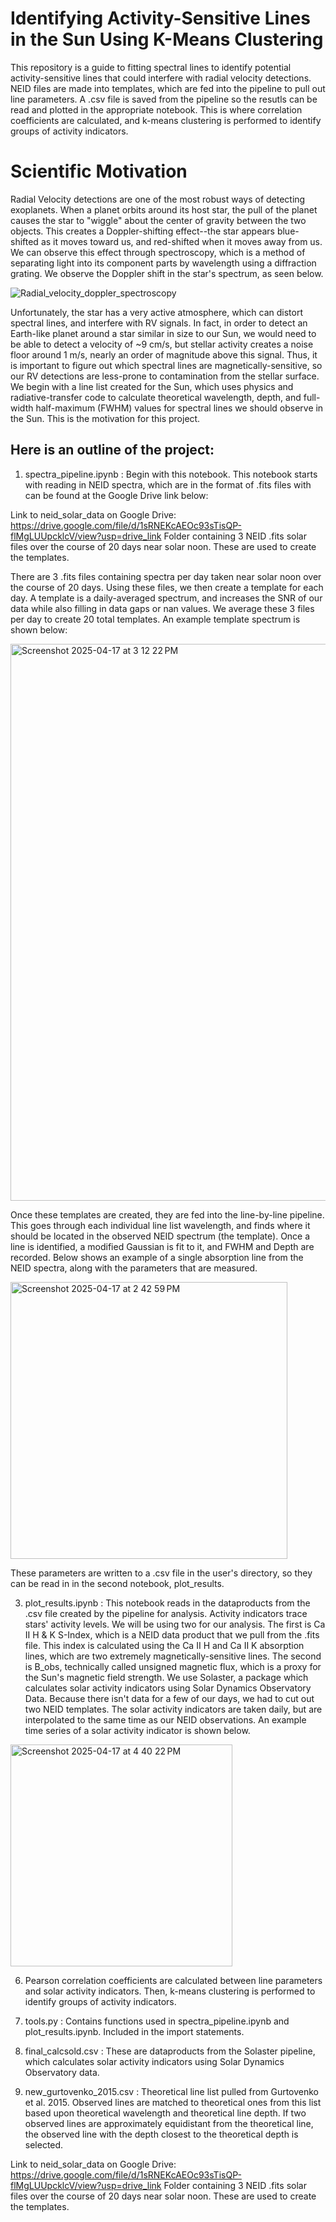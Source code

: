 # Identifying Activity-Sensitive Lines in the Sun Using K-Means Clustering

This repository is a guide to fitting spectral lines to identify potential activity-sensitive lines that could interfere with radial
velocity detections. NEID files are made into templates, which are fed into the pipeline to pull out line parameters. A .csv file is saved
from the pipeline so the resutls can be read and plotted in the appropriate notebook. This is where correlation coefficients are calculated,
and k-means clustering is performed to identify groups of activity indicators.

# Scientific Motivation

Radial Velocity detections are one of the most robust ways of detecting exoplanets. When a planet orbits around its host star, the pull of the planet causes the star 
to "wiggle" about the center of gravity between the two objects. This creates a Doppler-shifting effect--the star appears blue-shifted as it moves toward us,
and red-shifted when it moves away from us. We can observe this effect through spectroscopy, which is a method of separating light into its component parts
by wavelength using a diffraction grating. We observe the Doppler shift in the star's spectrum, as seen below.

![Radial_velocity_doppler_spectroscopy](https://github.com/user-attachments/assets/defe75d8-135b-4126-a731-2cbc2988de45)

Unfortunately, the star has a very active atmosphere, which can distort spectral lines, and interfere with RV signals. In fact, in order to detect an Earth-like planet around 
a star similar in size to our Sun, we would need to be able to detect a velocity of ~9 cm/s, but stellar activity creates a noise floor around 1 m/s, nearly an order of
magnitude above this signal. Thus, it is important to figure out which spectral lines are magnetically-sensitive, so our RV detections are less-prone to
contamination from the stellar surface. We begin with a line list created for the Sun, which uses physics and radiative-transfer code to calculate
theoretical wavelength, depth, and full-width half-maximum (FWHM) values for spectral lines we should observe in the Sun. This is the motivation for this project. 

## Here is an outline of the project:

1. spectra_pipeline.ipynb : Begin with this notebook. This notebook starts with reading in NEID spectra, which are in the format of .fits files with can be found
at the Google Drive link below:

Link to neid_solar_data on Google Drive: https://drive.google.com/file/d/1sRNEKcAEOc93sTisQP-flMgLUUpcklcV/view?usp=drive_link
Folder containing 3 NEID .fits solar files over the course of 20 days near solar noon. These are used to create
the templates.

There are 3 .fits files containing spectra per day taken near solar noon over the course of 20 days. Using these files, we then
create a template for each day. A template is a daily-averaged spectrum, and increases the SNR of our data while also filling in data gaps or nan values.
We average these 3 files per day to create 20 total templates. An example template spectrum is shown below:

<img width="891" alt="Screenshot 2025-04-17 at 3 12 22 PM" src="https://github.com/user-attachments/assets/9a921aec-c9b2-4be8-a4b7-689caec3ca81" />

Once these templates are created, they are fed into the line-by-line pipeline. This goes through each individual line list wavelength, and finds where it should
be located in the observed NEID spectrum (the template). Once a line is identified, a modified Gaussian is fit to it, and FWHM and Depth are recorded.
Below shows an example of a single absorption line from the NEID spectra, along with the parameters that are measured.

<img width="443" alt="Screenshot 2025-04-17 at 2 42 59 PM" src="https://github.com/user-attachments/assets/54a4eaf4-d6a3-4431-8e37-cdfd77397e96" />

These parameters are written to a .csv file in the user's directory, so they can be read in in the second notebook, plot_results.

3. plot_results.ipynb : This notebook reads in the dataproducts from the .csv file created by the pipeline for analysis. Activity indicators trace
stars' activity levels. We will be using two for our analysis. The first is Ca II H & K S-Index, which is a NEID data product that we pull
from the .fits file. This index is calculated using the Ca II H and Ca II K absorption lines, which are two extremely magnetically-sensitive lines.
The second is B_obs, technically called unsigned magnetic flux, which is a proxy for the Sun's magnetic field strength. We use Solaster, a package
which calculates solar activity indicators using Solar Dynamics Observatory Data. Because there isn't data for a few of our days, we had to cut out two NEID templates.
The solar activity indicators are taken daily, but are interpolated to the same time as our NEID observations. An example time series of a solar activity indicator is
shown below.

<img width="355" alt="Screenshot 2025-04-17 at 4 40 22 PM" src="https://github.com/user-attachments/assets/5e6e44e5-4813-43f3-92ef-0a5de6af217c" />



6.   Pearson correlation coefficients are
calculated between line parameters and solar activity indicators. Then, k-means clustering is performed to identify groups of activity
indicators.

7. tools.py : Contains functions used in spectra_pipeline.ipynb and plot_results.ipynb. Included in the import statements.

8. final_calcsold.csv : These are dataproducts from the Solaster pipeline, which calculates solar activity indicators using Solar Dynamics 
Observatory data.

9. new_gurtovenko_2015.csv : Theoretical line list pulled from Gurtovenko et al. 2015. Observed lines are matched to theoretical ones from 
this list based upon theoretical wavelength and theoretical line depth. If two observed lines are approximately equidistant from the
theoretical line, the observed line with the depth closest to the theoretical depth is selected.

Link to neid_solar_data on Google Drive: https://drive.google.com/file/d/1sRNEKcAEOc93sTisQP-flMgLUUpcklcV/view?usp=drive_link
Folder containing 3 NEID .fits solar files over the course of 20 days near solar noon. These are used to create
the templates.
